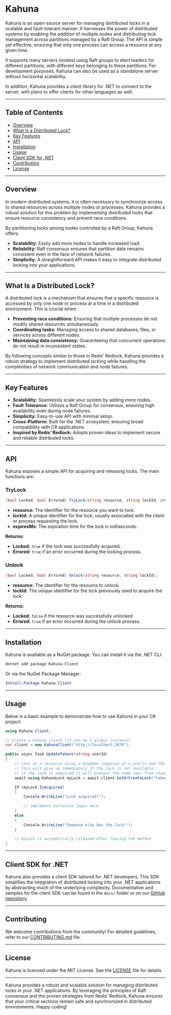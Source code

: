 # Kahuna

Kahuna is an open-source server for managing distributed locks in a scalable and fault-tolerant manner. It harnesses the power of distributed systems by enabling the addition of multiple nodes and distributing lock management across partitions managed by a Raft Group. The API is simple yet effective, ensuring that only one process can access a resource at any given time.

It supports many servers (nodes) using Raft groups to elect leaders for different partitions, with different keys belonging to these partitions. For development purposes, Kahuna can also be used as a standalone server without horizontal scalability.

In addition, Kahuna provides a client library for .NET to connect to the server, with plans to offer clients for other languages as well.

---

## Table of Contents

- [Overview](#overview)
- [What Is a Distributed Lock?](#what-is-a-distributed-lock)
- [Key Features](#key-features)
- [API](#api)
- [Installation](#installation)
- [Usage](#usage)
- [Client SDK for .NET](#client-sdk-for-net)
- [Contributing](#contributing)
- [License](#license)

---

## Overview

In modern distributed systems, it is often necessary to synchronize access to shared resources across multiple nodes or processes. Kahuna provides a robust solution for this problem by implementing distributed locks that ensure resource consistency and prevent race conditions.

By partitioning locks among nodes controlled by a Raft Group, Kahuna offers:

- **Scalability:** Easily add more nodes to handle increased load.
- **Reliability:** Raft consensus ensures that partition data remains consistent even in the face of network failures.
- **Simplicity:** A straightforward API makes it easy to integrate distributed locking into your applications.

---

## What Is a Distributed Lock?

A distributed lock is a mechanism that ensures that a specific resource is accessed by only one node or process at a time in a distributed environment. This is crucial when:

- **Preventing race conditions:** Ensuring that multiple processes do not modify shared resources simultaneously.
- **Coordinating tasks:** Managing access to shared databases, files, or services across different nodes.
- **Maintaining data consistency:** Guaranteeing that concurrent operations do not result in inconsistent states.

By following concepts similar to those in Redis’ Redlock, Kahuna provides a robust strategy to implement distributed locking while handling the complexities of network communication and node failures.

---

## Key Features

- **Scalability:** Seamlessly scale your system by adding more nodes.
- **Fault Tolerance:** Utilizes a Raft Group for consensus, ensuring high availability even during node failures.
- **Simplicity:** Easy-to-use API with minimal setup.
- **Cross-Platform:** Built for the .NET ecosystem, ensuring broad compatibility with C# applications.
- **Inspired by Redis’ Redlock:** Adopts proven ideas to implement secure and reliable distributed locks.

---

## API

Kahuna exposes a simple API for acquiring and releasing locks. The main functions are:

### TryLock

```csharp
(bool Locked, bool Errored) TryLock(string resource, string lockId, int expiresMs);
```

- **resource:** The identifier for the resource you want to lock.
- **lockId:** A unique identifier for the lock, usually associated with the client or process requesting the lock.
- **expiresMs:** The expiration time for the lock in milliseconds.

**Returns:**
- **Locked:** `true` if the lock was successfully acquired.
- **Errored:** `true` if an error occurred during the locking process.

### Unlock

```csharp
(bool Locked, bool Errored) Unlock(string resource, string lockId);
```

- **resource:** The identifier for the resource to unlock.
- **lockId:** The unique identifier for the lock previously used to acquire the lock.

**Returns:**
- **Locked:** `false` if the resource was successfully unlocked.
- **Errored:** `true` if an error occurred during the unlock process.

---

## Installation

Kahuna is available as a NuGet package. You can install it via the .NET CLI:

```bash
dotnet add package Kahuna.Client
```

Or via the NuGet Package Manager:

```powershell
Install-Package Kahuna.Client
```

---

## Usage

Below is a basic example to demonstrate how to use Kahuna in your C# project:

```csharp
using Kahuna.Client;

// Create a Kahuna client (it can be a global instance)
var client = new KahunaClient("http://localhost:2070");

public async Task UpdateTokens(string userId)
{
    // lock on a resource using a keyName composed of a prefix and the user's id,
    // this will give up immediately if the lock is not available,
    // if the lock is adquired it will prevent the same user from changing the same data concurrently
    await using KahunaLock myLock = await client.GetOrCreateLock("tokens-" + userId, TimeSpan.FromSeconds(5));

    if (myLock.IsAcquired)
    {
        Console.WriteLine("Lock acquired!");

        // implement exclusive logic here
    }
    else
    {
        Console.WriteLine("Someone else has the lock!");
    }

    // myLock is automatically released after leaving the method
}
```

---

## Client SDK for .NET

Kahuna also provides a client SDK tailored for .NET developers. This SDK simplifies the integration of distributed locking into your .NET applications by abstracting much of the underlying complexity. Documentation and samples for the client SDK can be found in the `docs/` folder or on our [GitHub repository](https://github.com/andresgutierrez/kahuna).

---

## Contributing

We welcome contributions from the community! For detailed guidelines, refer to our [CONTRIBUTING.md](CONTRIBUTING.md) file.

---

## License

Kahuna is licensed under the MIT License. See the [LICENSE](LICENSE) file for details.

---

Kahuna provides a robust and scalable solution for managing distributed locks in your .NET applications. By leveraging the principles of Raft consensus and the proven strategies from Redis’ Redlock, Kahuna ensures that your critical sections remain safe and synchronized in distributed environments. Happy coding!